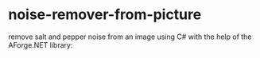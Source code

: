 # noise-remover-from-picture
 remove salt and pepper noise from an image using C# with the help of the AForge.NET library:
